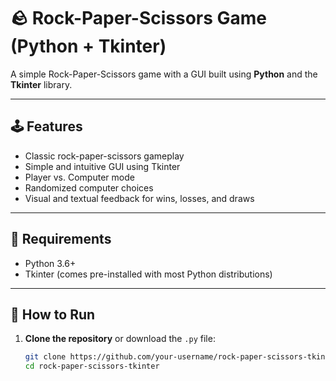 # 🪨 Rock-Paper-Scissors Game (Python + Tkinter)

A simple Rock-Paper-Scissors game with a GUI built using **Python** and the **Tkinter** library.

---

## 🕹️ Features

- Classic rock-paper-scissors gameplay
- Simple and intuitive GUI using Tkinter
- Player vs. Computer mode
- Randomized computer choices
- Visual and textual feedback for wins, losses, and draws

---

## 🧰 Requirements

- Python 3.6+
- Tkinter (comes pre-installed with most Python distributions)

---

## 🚀 How to Run

1. **Clone the repository** or download the `.py` file:
   ```bash
   git clone https://github.com/your-username/rock-paper-scissors-tkinter.git
   cd rock-paper-scissors-tkinter
